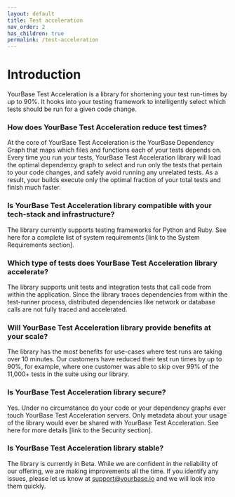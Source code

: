 ```yaml
---
layout: default
title: Test acceleration
nav_order: 2
has_children: true
permalink: /test-acceleration
---
```


# Introduction
YourBase Test Acceleration is a library for shortening your test run-times by up to 90%. It hooks into your testing framework to intelligently select which tests should be run for a given code change.

### How does YourBase Test Acceleration reduce test times?
At the core of YourBase Test Acceleration is the YourBase Dependency Graph that maps which files and functions each of your tests depends on. Every time you run your tests, YourBase Test Acceleration library will load the optimal dependency graph to select and run only the tests that pertain to your code changes, and safely avoid running any unrelated tests. As a result, your builds execute only the optimal fraction of your total tests and finish much faster.

### Is YourBase Test Acceleration library compatible with your tech-stack and infrastructure?
The library currently supports testing frameworks for Python and Ruby. See here for a complete list of system requirements [link to the System Requirements section].

### Which type of tests does YourBase Test Acceleration library accelerate?
The library supports unit tests and integration tests that call code from within the application. Since the library traces dependencies from within the test-runner process,  distributed dependencies like network or database calls are not fully traced and accelerated.

### Will YourBase Test Acceleration library provide benefits at your scale? 
The library has the most benefits for use-cases where test runs are taking over 10 minutes. Our customers have reduced their test run times by up to 90%, for example, where one customer was able to skip over 99% of the 11,000+ tests in the suite using our library.

### Is YourBase Test Acceleration library secure?
Yes. Under no circumstance do your code or your dependency graphs ever touch YourBase Test Acceleration servers. Only metadata about your usage of the library would ever be shared with YourBase Test Acceleration. See here for more details [link to the Security section].

### Is YourBase Test Acceleration library stable?
The library is currently in Beta. While we are confident in the reliability of our offering, we are making improvements all the time. If you identify any issues, please let us know at support@yourbase.io and we will look into them quickly.
